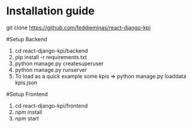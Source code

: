 # Installation guide

git clone https://github.com/feddieminas/react-django-kpi

#Setup Backend
1. cd react-django-kpi/backend
2. pip install -r requirements.txt
3. python manage.py createsuperuser
4. python manage.py runserver
5. To load as a quick example some kpis => python manage.py loaddata kpis.json

#Setup Frontend
1. cd react-django-kpi/frontend
2. npm install
3. npm start